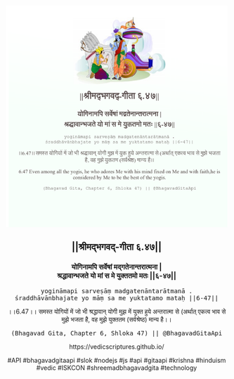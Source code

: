 <img src="../../asset/BG_6_47.png"/>
<center><h2>||श्रीमद्‍भगवद्‍-गीता ६.४७||</h2>
<h3>योगिनामपि सर्वेषां मद्गतेनान्तरात्मना |<br/>श्रद्धावान्भजते यो मां स मे युक्ततमो मतः ||६-४७||</h3>
<pre>yogināmapi sarveṣāṃ madgatenāntarātmanā .<br/>śraddhāvānbhajate yo māṃ sa me yuktatamo mataḥ ||6-47||</pre>
<p>।।6.47।। समस्त योगियों में जो भी श्रद्धावान् योगी मुझ में युक्त हुये अन्तरात्मा से (अर्थात् एकत्व भाव से मुझे भजता है, वह मुझे युक्ततम (सर्वश्रेष्ठ) मान्य है।।</p>
<pre>(Bhagavad Gita, Chapter 6, Shloka 47) || @BhagavadGitaApi</pre><p>https://vedicscriptures.github.io/</p><p>#API #bhagavadgitaapi #slok #nodejs #js #api #gitaapi #krishna #hinduism #vedic #ISKCON #shreemadbhagavadgita #technology</p></center>